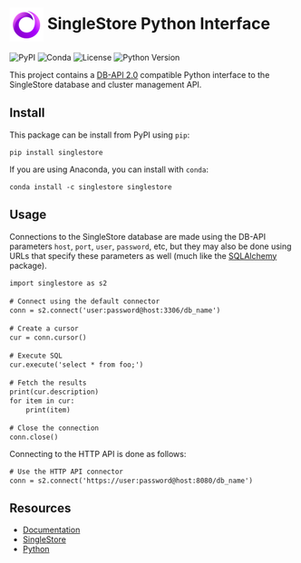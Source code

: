 # <img src="resources/singlestore-logo.png" height="60" valign="middle"/> SingleStore Python Interface

![PyPI](https://img.shields.io/pypi/v/singlestore)
![Conda](https://img.shields.io/conda/v/singlestore/singlestore)
![License](https://img.shields.io/github/license/singlestore-labs/singlestore-python)
![Python Version](https://img.shields.io/pypi/pyversions/singlestore)

This project contains a [DB-API 2.0](https://www.python.org/dev/peps/pep-0249/)
compatible Python interface to the SingleStore database and cluster management API.

## Install

This package can be install from PyPI using `pip`:
```
pip install singlestore
```

If you are using Anaconda, you can install with `conda`:
```
conda install -c singlestore singlestore
```

## Usage

Connections to the SingleStore database are made using the DB-API parameters
`host`, `port`, `user`, `password`, etc, but they may also be done using
URLs that specify these parameters as well (much like the
[SQLAlchemy](https://www.sqlalchemy.org) package).
```
import singlestore as s2

# Connect using the default connector
conn = s2.connect('user:password@host:3306/db_name')

# Create a cursor
cur = conn.cursor()

# Execute SQL
cur.execute('select * from foo;')

# Fetch the results
print(cur.description)
for item in cur:
    print(item)

# Close the connection
conn.close()
```

Connecting to the HTTP API is done as follows:
```
# Use the HTTP API connector
conn = s2.connect('https://user:password@host:8080/db_name')
```


## Resources

* [Documentation](https://singlestore-labs.github.io/singlestore-python)
* [SingleStore](https://singlestore.com)
* [Python](https://python.org)
